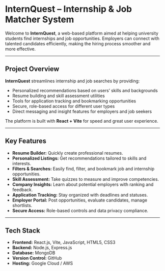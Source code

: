 # InternQuest – Internship & Job Matcher System

Welcome to **InternQuest**, a web-based platform aimed at helping university students find internships and job opportunities. Employers can connect with talented candidates efficiently, making the hiring process smoother and more effective.

---

## Project Overview

**InternQuest** streamlines internship and job searches by providing:

- Personalized recommendations based on users’ skills and backgrounds
- Resume building and skill assessment utilities
- Tools for application tracking and bookmarking opportunities
- Secure, role-based access for different user types
- Direct messaging and insight features for employers and job seekers

The platform is built with **React + Vite** for speed and great user experience.

---

## Key Features

- **Resume Builder:** Quickly create professional resumes.
- **Personalized Listings:** Get recommendations tailored to skills and interests.
- **Filters & Searches:** Easily find, filter, and bookmark job and internship opportunities.
- **Skill Assessment:** Take quizzes to measure and improve competencies.
- **Company Insights:** Learn about potential employers with ranking and feedback.
- **Application Tracking:** Stay organized with deadlines and statuses.
- **Employer Portal:** Post opportunities, evaluate candidates, manage shortlists.
- **Secure Access:** Role-based controls and data privacy compliance.

---

## Tech Stack

- **Frontend:** React.js, Vite, JavaScript, HTML5, CSS3
- **Backend:** Node.js, Express.js
- **Database:** MongoDB
- **Version Control:** GitHub
- **Hosting:** Google Cloud / AWS


